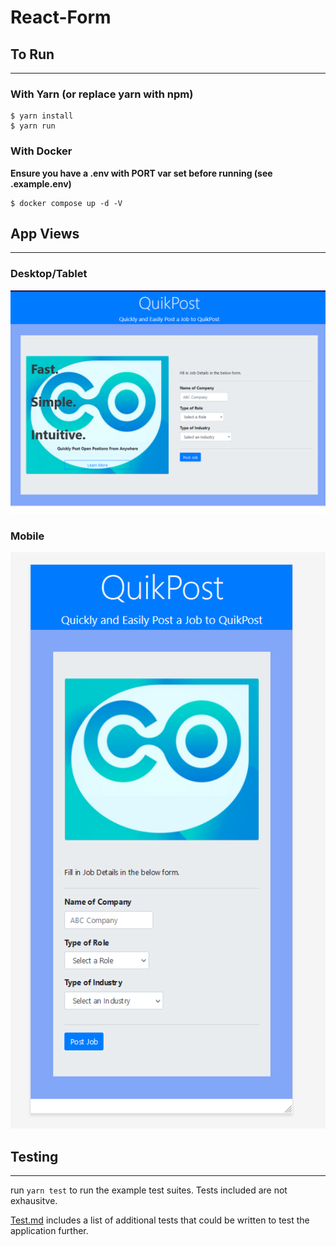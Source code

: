 # React-Form

## To Run

---

### With Yarn (or replace yarn with npm)

```{shell}
$ yarn install
$ yarn run
```

### With Docker

**Ensure you have a .env with PORT var set before running (see .example.env)**

```{shell}
$ docker compose up -d -V
```

## App Views

---

### Desktop/Tablet

![Desktop View](view2.png)

### Mobile

![Desktop View](view1.png)

## Testing

---

run `yarn test` to run the example test suites. Tests included are not exhausitve.

[Test.md](https://github.com/cwils021/react-form/blob/master/src/__tests__/Test.md) includes a list of additional tests that could be written to test the application further.
